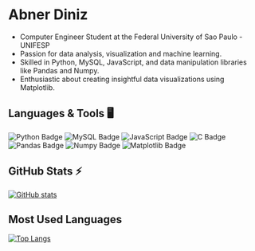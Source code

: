 # Abner Diniz

- Computer Engineer Student at the Federal University of Sao Paulo - UNIFESP
- Passion for data analysis, visualization and machine learning.
- Skilled in Python, MySQL, JavaScript, and data manipulation libraries like Pandas and Numpy.
- Enthusiastic about creating insightful data visualizations using Matplotlib.

## Languages & Tools 🖥️

![Python Badge](https://img.shields.io/badge/Python-3776AB?style=for-the-badge&logo=python&logoColor=FFFFFF)
![MySQL Badge](https://img.shields.io/badge/MySQL-4479A1?style=for-the-badge&logo=mysql&logoColor=FFFFFF)
![JavaScript Badge](https://img.shields.io/badge/JavaScript-F7DF1E?style=for-the-badge&logo=javascript&logoColor=000000)
![C Badge](https://img.shields.io/badge/C-2A46AD?style=for-the-badge&logo=C&logoColor=FFFFFF)
![Pandas Badge](https://img.shields.io/badge/Pandas-150458?style=for-the-badge&logo=pandas&logoColor=FFFFFF)
![Numpy Badge](https://img.shields.io/badge/Numpy-013243?style=for-the-badge&logo=numpy&logoColor=FFFFFF)
![Matplotlib Badge](https://img.shields.io/badge/Matplotlib-11557C?style=for-the-badge&logo=matplotlib&logoColor=FFFFFF)

<!--START_SECTION:activity-->

## GitHub Stats ⚡
[![GitHub stats](https://github-readme-stats.vercel.app/api?username=AbnerDiniz90&show_icons=true&theme=radical)](https://github.com/AbnerDiniz90)

## Most Used Languages
[![Top Langs](https://github-readme-stats.vercel.app/api/top-langs/?username=AbnerDiniz90&layout=compact&theme=radical)](https://github.com/AbnerDiniz90)

<!--END_SECTION:activity-->
